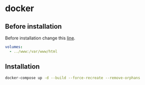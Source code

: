 # docker

## Before installation

Before installation change this [line](https://github.com/emalherbi/docker/blob/main/docker-compose.yml#L10).

```yml
volumes:
  - ../www:/var/www/html
```

## Installation

```bash
docker-compose up -d --build --force-recreate --remove-orphans
```
